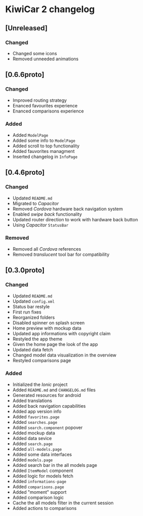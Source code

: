 # KiwiCar 2 changelog

## [Unreleased]
### Changed
- Changed some icons
- Removed unneeded animations

## [0.6.6proto]
### Changed
- Improved routing strategy
- Enanced favourites experience
- Enanced comparisons experience

### Added
- Added `ModelPage`
- Added some info to `ModelPage`
- Added scroll to top functionality
- Added fauvorites managment
- Inserted changelog in `InfoPage`

## [0.4.6proto]
### Changed
- Updated `README.md`
- Migrated to _Capacitor_
- Removed _Cordova_ hardware back navigation system
- Enabled _swipe back_ functionality
- Updated router direction to work with hardware back button
- Using _Capacitor_ `StatusBar`

### Removed
- Removed all _Cordova_ references
- Removed _translucent_ tool bar for compatibility

## [0.3.0proto]
### Changed
- Updated `README.md`
- Updated `config.xml`
- Status bar restyle
- First run fixes
- Reorganized folders
- Disabled spinner on splash screen
- Home preview with mockup data
- Updated app informations with copyright claim
- Restyled the app theme
- Given the home page the look of the app
- Updated data fetch
- Changed model data visualization in the overview
- Restyled comparisons page

### Added
- Initialized the _Ionic_ project
- Added `README.md` and `CHANGELOG.md` files
- Generated resources for android
- Added translations
- Added back navigation capabilities
- Added app version info
- Added `favorites.page`
- Added `searches.page`
- Added `search.component` popover
- Added mockup data
- Added data sevice
- Added `search.page`
- Added `all-models.page`
- Added some data interfaces
- Added `models.page`
- Added search bar in the all models page
- Added `ItemModel` component
- Added logic for models fetch
- Added `informations-page`
- Added `comparisons.page`
- Added "moment" support
- Added comparison logic
- Cache the all models filter in the current session
- Added actions to comparisons
